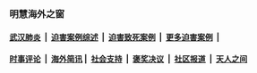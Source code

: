 
### 明慧海外之窗

####  [武汉肺炎](indexes/365.md?t=01241100) &nbsp;|&nbsp;  [迫害案例综述](indexes/328.md?t=01241100) &nbsp;|&nbsp; [迫害致死案例](indexes/277.md?t=01241100)  &nbsp;|&nbsp; [更多迫害案例](indexes/81.md?t=01241100)  &nbsp;|&nbsp; 
####  [时事评论](indexes/251.md?t=01241100) &nbsp;|&nbsp; [海外简讯](indexes/245.md?t=01241100)&nbsp;|&nbsp;  [社会支持](indexes/140.md?t=01241100) &nbsp;|&nbsp; [褒奖决议](indexes/282.md?t=01241100) &nbsp;|&nbsp; [社区报道](indexes/91.md?t=01241100)  &nbsp;|&nbsp; [天人之间](indexes/78.md?t=01241100) 

